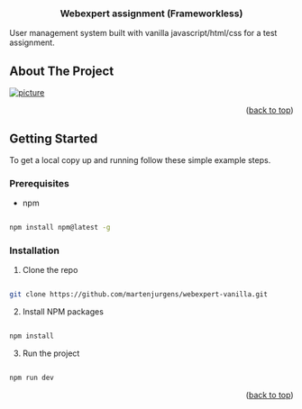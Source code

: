 <a  id="readme-top"></a>

<h3  align="center">Webexpert assignment (Frameworkless)</h3>

<p  align="center">

User management system built with vanilla javascript/html/css for a test assignment.

</div>

<!-- ABOUT THE PROJECT -->

## About The Project

[![picture](https://i.imgur.com/3h1C0rr.png)](https://www.digitalocean.com/products/app-platform)

<p  align="right">(<a  href="#readme-top">back to top</a>)</p>

<!-- GETTING STARTED -->

## Getting Started

To get a local copy up and running follow these simple example steps.

### Prerequisites

- npm

```sh

npm install npm@latest -g

```

### Installation

1. Clone the repo

```sh

git clone https://github.com/martenjurgens/webexpert-vanilla.git

```

2. Install NPM packages

```sh

npm install

```

3. Run the project

```sh

npm run dev

```

<p  align="right">(<a  href="#readme-top">back to top</a>)</p>
